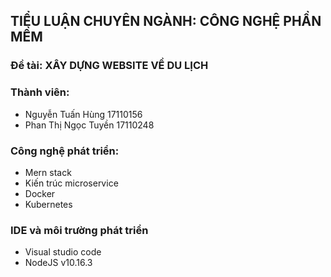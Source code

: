
## TIỂU LUẬN CHUYÊN NGÀNH: CÔNG NGHỆ PHẦN MỀM 
### Đề tài: XÂY DỰNG WEBSITE VỀ DU LỊCH
### Thành viên: 
* Nguyễn Tuấn Hùng 17110156 
* Phan Thị Ngọc Tuyền 17110248
### Công nghệ phát triển:
  * Mern stack
  * Kiến trúc microservice
  * Docker
  * Kubernetes
### IDE và môi trường phát triển
  * Visual studio code
  * NodeJS v10.16.3
 
